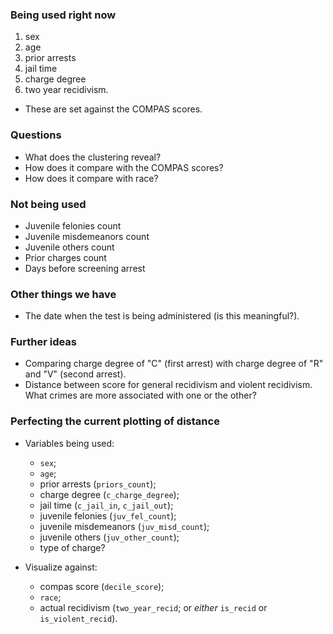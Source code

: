 ### Being used right now

1. sex
2. age
3. prior arrests
4. jail time
5. charge degree
6. two year recidivism.

- These are set against the COMPAS scores.

### Questions

- What does the clustering reveal?
- How does it compare with the COMPAS scores?
- How does it compare with race?

### Not being used

- Juvenile felonies count
- Juvenile misdemeanors count
- Juvenile others count
- Prior charges count
- Days before screening arrest

### Other things we have

- The date when the test is being administered (is this meaningful?).

### Further ideas

- Comparing charge degree of "C" (first arrest) with charge degree of "R" and "V" (second arrest).
- Distance between score for general recidivism and violent recidivism. What crimes are more associated with one or the other?

### Perfecting the current plotting of distance

- Variables being used:
	- `sex`;
	- `age`;
	- prior arrests (`priors_count`);
	- charge degree (`c_charge_degree`);
	- jail time (`c_jail_in`, `c_jail_out`);
	- juvenile felonies (`juv_fel_count`);
	- juvenile misdemeanors (`juv_misd_count`);
	- juvenile others (`juv_other_count`);
	- type of charge?

- Visualize against:
	- compas score (`decile_score`);
	- `race`;
	- actual recidivism (`two_year_recid`; or _either_ `is_recid` or `is_violent_recid`).
